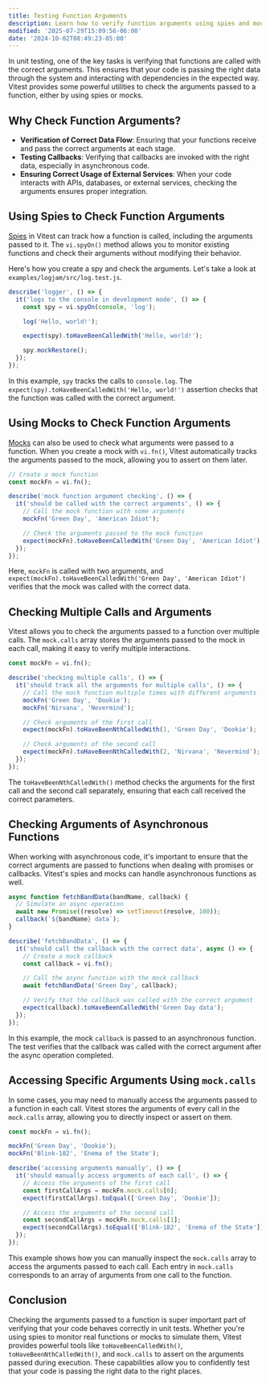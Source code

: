 ```yaml
---
title: Testing Function Arguments
description: Learn how to verify function arguments using spies and mocks in Vitest.
modified: '2025-07-29T15:09:56-06:00'
date: '2024-10-02T08:49:23-05:00'
---
```


In unit testing, one of the key tasks is verifying that functions are called with the correct arguments. This ensures that your code is passing the right data through the system and interacting with dependencies in the expected way. Vitest provides some powerful utilities to check the arguments passed to a function, either by using spies or mocks.

## Why Check Function Arguments?

- **Verification of Correct Data Flow**: Ensuring that your functions receive and pass the correct arguments at each stage.
- **Testing Callbacks**: Verifying that callbacks are invoked with the right data, especially in asynchronous code.
- **Ensuring Correct Usage of External Services**: When your code interacts with APIs, databases, or external services, checking the arguments ensures proper integration.

## Using Spies to Check Function Arguments

[Spies](spies.md) in Vitest can track how a function is called, including the arguments passed to it. The `vi.spyOn()` method allows you to monitor existing functions and check their arguments without modifying their behavior.

Here's how you create a spy and check the arguments. Let's take a look at `examples/logjam/src/log.test.js`.

```js
describe('logger', () => {
  it('logs to the console in development mode', () => {
    const spy = vi.spyOn(console, 'log');

    log('Hello, world!');

    expect(spy).toHaveBeenCalledWith('Hello, world!');

    spy.mockRestore();
  });
});
```

In this example, `spy` tracks the calls to `console.log`. The `expect(spy).toHaveBeenCalledWith('Hello, world!')` assertion checks that the function was called with the correct argument.

## Using Mocks to Check Function Arguments

[Mocks](mocks.md) can also be used to check what arguments were passed to a function. When you create a mock with `vi.fn()`, Vitest automatically tracks the arguments passed to the mock, allowing you to assert on them later.

```js
// Create a mock function
const mockFn = vi.fn();

describe('mock function argument checking', () => {
  it('should be called with the correct arguments', () => {
    // Call the mock function with some arguments
    mockFn('Green Day', 'American Idiot');

    // Check the arguments passed to the mock function
    expect(mockFn).toHaveBeenCalledWith('Green Day', 'American Idiot');
  });
});
```

Here, `mockFn` is called with two arguments, and `expect(mockFn).toHaveBeenCalledWith('Green Day', 'American Idiot')` verifies that the mock was called with the correct data.

## Checking Multiple Calls and Arguments

Vitest allows you to check the arguments passed to a function over multiple calls. The `mock.calls` array stores the arguments passed to the mock in each call, making it easy to verify multiple interactions.

```js
const mockFn = vi.fn();

describe('checking multiple calls', () => {
  it('should track all the arguments for multiple calls', () => {
    // Call the mock function multiple times with different arguments
    mockFn('Green Day', 'Dookie');
    mockFn('Nirvana', 'Nevermind');

    // Check arguments of the first call
    expect(mockFn).toHaveBeenNthCalledWith(1, 'Green Day', 'Dookie');

    // Check arguments of the second call
    expect(mockFn).toHaveBeenNthCalledWith(2, 'Nirvana', 'Nevermind');
  });
});
```

The `toHaveBeenNthCalledWith()` method checks the arguments for the first call and the second call separately, ensuring that each call received the correct parameters.

## Checking Arguments of Asynchronous Functions

When working with asynchronous code, it's important to ensure that the correct arguments are passed to functions when dealing with promises or callbacks. Vitest's spies and mocks can handle asynchronous functions as well.

```js
async function fetchBandData(bandName, callback) {
  // Simulate an async operation
  await new Promise((resolve) => setTimeout(resolve, 100));
  callback(`${bandName} data`);
}

describe('fetchBandData', () => {
  it('should call the callback with the correct data', async () => {
    // Create a mock callback
    const callback = vi.fn();

    // Call the async function with the mock callback
    await fetchBandData('Green Day', callback);

    // Verify that the callback was called with the correct argument
    expect(callback).toHaveBeenCalledWith('Green Day data');
  });
});
```

In this example, the mock `callback` is passed to an asynchronous function. The test verifies that the callback was called with the correct argument after the async operation completed.

## Accessing Specific Arguments Using `mock.calls`

In some cases, you may need to manually access the arguments passed to a function in each call. Vitest stores the arguments of every call in the `mock.calls` array, allowing you to directly inspect or assert on them.

```js
const mockFn = vi.fn();

mockFn('Green Day', 'Dookie');
mockFn('Blink-182', 'Enema of the State');

describe('accessing arguments manually', () => {
  it('should manually access arguments of each call', () => {
    // Access the arguments of the first call
    const firstCallArgs = mockFn.mock.calls[0];
    expect(firstCallArgs).toEqual(['Green Day', 'Dookie']);

    // Access the arguments of the second call
    const secondCallArgs = mockFn.mock.calls[1];
    expect(secondCallArgs).toEqual(['Blink-182', 'Enema of the State']);
  });
});
```

This example shows how you can manually inspect the `mock.calls` array to access the arguments passed to each call. Each entry in `mock.calls` corresponds to an array of arguments from one call to the function.

## Conclusion

Checking the arguments passed to a function is super important part of verifying that your code behaves correctly in unit tests. Whether you're using spies to monitor real functions or mocks to simulate them, Vitest provides powerful tools like `toHaveBeenCalledWith()`, `toHaveBeenNthCalledWith()`, and `mock.calls` to assert on the arguments passed during execution. These capabilities allow you to confidently test that your code is passing the right data to the right places.
